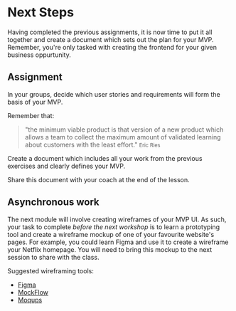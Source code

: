 # Next Steps

Having completed the previous assignments, it is now time to put it all together and create a document which sets out the plan for your MVP. Remember, you're only tasked with creating the frontend for your given business oppurtunity.

## Assignment

In your groups, decide which user stories and requirements will form the basis of your MVP. 

Remember that:

> "the minimum viable product is that version of a new product which allows a team to collect the maximum amount of validated learning about customers with the least effort."
<small>Eric Ries</small>

Create a document which includes all your work from the previous exercises and clearly defines your MVP. 

Share this document with your coach at the end of the lesson.

## Asynchronous work

The next module will involve creating wireframes of your MVP UI. As such, your task to complete *before the next workshop* is to learn a prototyping tool and create a wireframe mockup of one of your favourite website's pages. For example, you could learn Figma and use it to create a wireframe your Netflix homepage. You will need to bring this mockup to the next session to share with the class.

Suggested wireframing tools:
* [Figma](https://www.figma.com/)
* [MockFlow](https://www.mockflow.com/)
* [Moqups](https://moqups.com/)